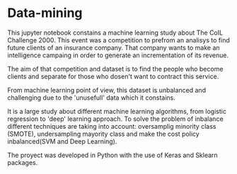 # Data-mining


This jupyter notebook constains a machine learning study about The CoIL Challenge 2000. This event was a competition to prefrom an analisys to find  future clients of an insurance company. That company wants to make an intelligence campaing in order to generate an incrementation of its revenue.

The aim of that competition and dataset is to find the people who become  clients and separate for those who dosen't want to contract this service.

From machine learning point of view, this dataset is unbalanced and challenging due to the 'unusefull' data which it constains.

It is a large study about different machine learning algorithms, from logistic regression to 'deep' learning approach. To solve the problem of inbalance different techniques are taking into account: oversamplig minority class (SMOTE), undersampling mayority class and make the cost policy inbalanced(SVM and Deep Learning).

The proyect was developed in Python with the use of Keras and Sklearn packages.
